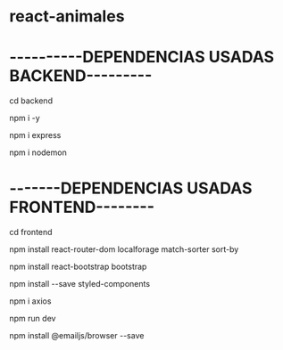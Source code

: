# react-animales

# ----------DEPENDENCIAS USADAS BACKEND---------

cd backend

npm i -y

npm i express

npm i nodemon

# -------DEPENDENCIAS USADAS FRONTEND--------

cd frontend

npm install react-router-dom localforage match-sorter sort-by

npm install react-bootstrap bootstrap

npm install --save styled-components

npm i axios

npm run dev

npm install @emailjs/browser --save
